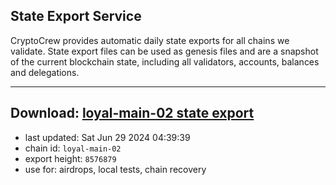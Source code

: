 ## State Export Service
CryptoCrew provides automatic daily state exports for all chains we validate. State export files can be used as genesis files and are a snapshot of the current blockchain state, including all validators, accounts, balances and delegations.

---
**Download: [loyal-main-02 state export](https://dl-eu2.ccvalidators.com/SERVICE/loyal/loyal-main-02_export_8576879.json)**
---

- last updated: Sat Jun 29 2024 04:39:39
- chain id: `loyal-main-02`
- export height: `8576879`
- use for: airdrops, local tests, chain recovery

